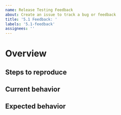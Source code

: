 ```yaml
---
name: Release Testing Feedback
about: Create an issue to track a bug or feedback
title: '5.1 Feedback: '
labels: '5.1-feedback'
assignees: ''
---
```


# Overview

<!--
Use this section to describe your feedback or issue at a high level.
-->

## Steps to reproduce

<!--
Report all of the steps needed to reproduce the issue or view the feature.  Include details like software version, hardware version, and operating system.

Please include screenshots if possible.
-->

## Current behavior

<!--
Describe how the software currently behaves and how that differs from how you think the software should behave.
-->

## Expected behavior

<!--
Describe how you think the software should behave.
-->
